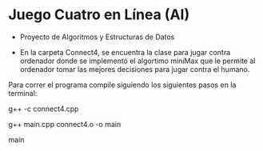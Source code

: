 # Juego Cuatro en Línea (AI)

- Proyecto de Algoritmos y Estructuras de Datos 

- En la carpeta Connect4, se encuentra la clase para jugar contra ordenador donde se implementó el algortimo miniMax que le permite al ordenador tomar las mejores decisiones para jugar contra el humano.

Para correr el programa compile siguiendo los siguientes pasos en la terminal:

g++ -c connect4.cpp 

g++ main.cpp connect4.o -o main

main 
